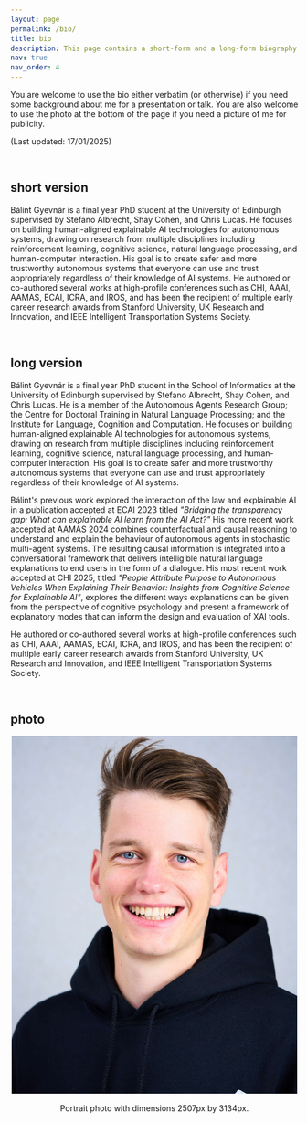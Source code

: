 ```yaml
---
layout: page
permalink: /bio/
title: bio
description: This page contains a short-form and a long-form biography of Bálint Gyevnár.
nav: true
nav_order: 4
---
```




You are welcome to use the bio either verbatim (or otherwise) if you need some background about me for a presentation or talk.
You are also welcome to use the photo at the bottom of the page if you need a picture of me for publicity.

(Last updated: 17/01/2025)

<br />

## short version
Bálint Gyevnár is a final year PhD student at the University of Edinburgh supervised by Stefano Albrecht, Shay Cohen, and Chris Lucas. 
He focuses on building human-aligned explainable AI technologies for autonomous systems, drawing on research from multiple disciplines including reinforcement learning, cognitive science, natural language processing, and human-computer interaction.
His goal is to create safer and more trustworthy autonomous systems that everyone can use and trust appropriately regardless of their knowledge of AI systems.
He authored or co-authored several works at high-profile conferences such as CHI, AAAI, AAMAS, ECAI, ICRA, and IROS, and has been the recipient of multiple early career research awards from Stanford University, UK Research and Innovation, and IEEE Intelligent Transportation Systems Society.

<br />

## long version
Bálint Gyevnár is a final year PhD student in the School of Informatics at the University of Edinburgh supervised by Stefano Albrecht, Shay Cohen, and Chris Lucas.
He is a member of the Autonomous Agents Research Group; the Centre for Doctoral Training in Natural Language Processing; and the Institute for Language, Cognition and Computation.
He focuses on building human-aligned explainable AI technologies for autonomous systems, drawing on research from multiple disciplines including reinforcement learning, cognitive science, natural language processing, and human-computer interaction.
His goal is to create safer and more trustworthy autonomous systems that everyone can use and trust appropriately regardless of their knowledge of AI systems.

Bálint's previous work explored the interaction of the law and explainable AI in a publication accepted at ECAI 2023 titled *"Bridging the transparency gap: What can explainable AI learn from the AI Act?"*
His more recent work accepted at AAMAS 2024 combines counterfactual and causal reasoning to understand and explain the behaviour of autonomous agents in stochastic multi-agent systems.
The resulting causal information is integrated into a conversational framework that delivers intelligible natural language explanations to end users in the form of a dialogue.
His most recent work accepted at CHI 2025, titled *"People Attribute Purpose to Autonomous Vehicles When Explaining Their Behavior: Insights from Cognitive Science for Explainable AI"*, explores the different ways explanations can be given from the perspective of cognitive psychology and present a framework of explanatory modes that can inform the design and evaluation of XAI tools.

He authored or co-authored several works at high-profile conferences such as CHI, AAAI, AAMAS, ECAI, ICRA, and IROS, and has been the recipient of multiple early career research awards from Stanford University, UK Research and Innovation, and IEEE Intelligent Transportation Systems Society.

<br />

## photo
<div style="text-align: center;">
    <img src="/assets/img/prof_pic.jpg" alt="Portrait of Balint" width="500px" />
    <p>Portrait photo with dimensions 2507px by 3134px.</p>
</div>
